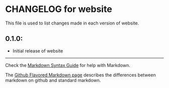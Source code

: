 # CHANGELOG for website

This file is used to list changes made in each version of website.

## 0.1.0:

* Initial release of website

- - -
Check the [Markdown Syntax Guide](http://daringfireball.net/projects/markdown/syntax) for help with Markdown.

The [Github Flavored Markdown page](http://github.github.com/github-flavored-markdown/) describes the differences between markdown on github and standard markdown.
